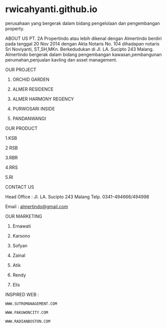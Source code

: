 # rwicahyanti.github.io
perusahaan yang bergerak dalam bidang pengelolaan dan pengembangan property.

ABOUT US
PT. 2A Propertindo atau lebih dikenal dengan Almertindo berdiri pada tanggal  20 Nov 2014 dengan Akta Notaris No. 104 dihadapan notaris Sri Noviyanti, ST,SH,MKn. Berkedudukan di Jl. LA. Sucipto 243 Malang.
Almertindo bergerak dalam bidang pengembangan kawasan,pembangunan perumahan,penjualan kavling dan asset management.

OUR PROJECT

1. ORCHID GARDEN

2. ALMER RESIDENCE

3. ALMER HARMONY REGENCY

4. PURWOSARI INSIDE

5. PANDANWANGI

OUR PRODUCT

1.KSB

2 RSB

3.RBR

4.RRS

5.RI

CONTACT US

Head Office : Jl. LA. Sucipto 243 Malang
              Telp. 0341-494666/494998

Email       : almertindo@gmail.com

OUR MARKETING

1. Ernawati

2. Karsono

3. Sofyan

4. Zainal

5. Atik

6. Rendy

7. Elis

INSPIRED WEB :

    WWW.SUTROMANAGEMENT.COM
               
    WWW.PAKUWONCITY.COM

    WWW.RADIANBOSTON.COM
               
